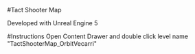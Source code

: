 #Tact Shooter Map

Developed with Unreal Engine 5

#Instructions
Open Content Drawer and double click level name "TactShooterMap_OrbitVecarri"

